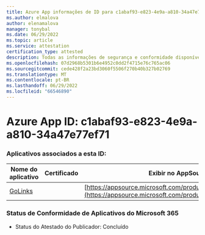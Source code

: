 ```yaml
---
title: Azure App informações de ID para c1abaf93-e823-4e9a-a810-34a47e77ef71
ms.author: elmalova
author: elenamalova
manager: tonybal
ms.date: 06/29/2022
ms.topic: article
ms.service: attestation
certification_type: attested
description: Todas as informações de segurança e conformidade disponíveis para c1abaf93-e823-4e9a-a810-34a47e77ef71.
ms.openlocfilehash: 07d2968b5301b6e4952c0dd2f4715e76c765ac06
ms.sourcegitcommit: cede428f2a23bd3060f5506f270b40b327b02769
ms.translationtype: MT
ms.contentlocale: pt-BR
ms.lasthandoff: 06/29/2022
ms.locfileid: "66546890"
---
```

# <a name="azure-app-id-c1abaf93-e823-4e9a-a810-34a47e77ef71"></a>Azure App ID: c1abaf93-e823-4e9a-a810-34a47e77ef71


### <a name="apps-associated-with-this-id"></a>Aplicativos associados a esta ID:
| **Nome do aplicativo** | **Certificado** | **Exibir no AppSource** |
|--------------|---------------|-----------------------|
| [GoLinks](../forward/WA200003853.md) |  | [https://appsource.microsoft.com/product/office/WA200003853](https://appsource.microsoft.com/product/office/WA200003853) |

### <a name="microsoft-365-app-compliance-status"></a>Status de Conformidade de Aplicativos do Microsoft 365
- Status do Atestado do Publicador: Concluído
